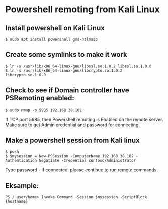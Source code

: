 # Powershell remoting from Kali Linux

## Install powershell on Kali Linux

	$ sudo apt install powershell gss-ntlmssp

## Create some symlinks to make it work

	$ ln -s /usr/lib/x86_64-linux-gnu/libssl.so.1.0.2 libssl.so.1.0.0
	$ ln -s /usr/lib/x86_64-linux-gnu/libcrypto.so.1.0.2 libcrypto.so.1.0.0

## Check to see if Domain controller have PSRemoting enabled:

	$ sudo nmap -p 5985 192.168.38.102

If TCP port 5985, then Powershell remoting is Enabled on the remote server.
Make sure to get Admin credential and password for connecting.

## Make a powershell session from Kali linux

	$ pwsh
	$ $mysession = New-PSSession -ComputerName 192.168.38.102 -Authentication Negotiate -Credential contoso/Administrator

Type password - if connected, please continue to run remote commands.

## Eksample:

	PS / user/home> Invoke-Command -Session $mysession -ScriptBlock {hostname} 
